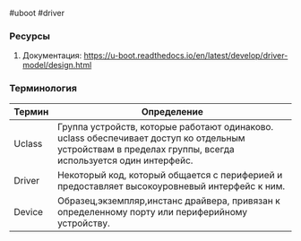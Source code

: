 #uboot #driver

### Ресурсы

1. Документация: https://u-boot.readthedocs.io/en/latest/develop/driver-model/design.html

### Терминология

| Термин | Определение |
| ----------- | ----------- |
| Uclass | Группа устройств, которые работают одинаково. uclass обеспечивает доступ ко отдельным устройствам в пределах группы, всегда используется один интерфейс. |
| Driver | Некоторый код, который общается с периферией и предоставляет высокоуровневый интерфейс к ним. |
| Device | Образец,экземпляр,инстанс драйвера, привязан к определенному порту или периферийному устройству. |
